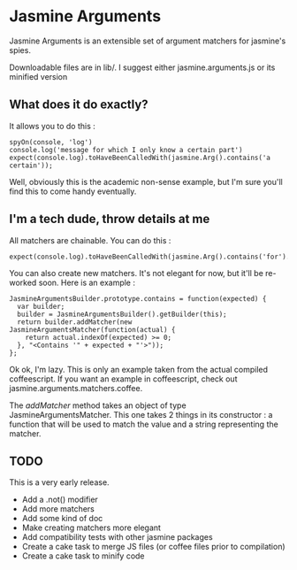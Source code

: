 Jasmine Arguments
=================

Jasmine Arguments is an extensible set of argument matchers for jasmine's spies.

Downloadable files are in lib/. I suggest either jasmine.arguments.js or its minified version

What does it do exactly?
------------------------

It allows you to do this : 

	spyOn(console, 'log')
	console.log('message for which I only know a certain part')
	expect(console.log).toHaveBeenCalledWith(jasmine.Arg().contains('a certain'));

Well, obviously this is the academic non-sense example, but I'm sure you'll find this to come handy eventually.

I'm a tech dude, throw details at me
------------------------------------

All matchers are chainable. You can do this : 

	expect(console.log).toHaveBeenCalledWith(jasmine.Arg().contains('for').contains('message'))

You can also create new matchers. It's not elegant for now, but it'll be re-worked soon. Here is an example : 

	JasmineArgumentsBuilder.prototype.contains = function(expected) {
	  var builder;
	  builder = JasmineArgumentsBuilder().getBuilder(this);
	  return builder.addMatcher(new JasmineArgumentsMatcher(function(actual) {
	    return actual.indexOf(expected) >= 0;
	  }, "<Contains '" + expected + "'>"));
	};


Ok ok, I'm lazy. This is only an example taken from the actual compiled coffeescript. If you want an example in coffeescript, check out jasmine.arguments.matchers.coffee.

The _addMatcher_ method takes an object of type JasmineArgumentsMatcher. This one takes 2 things in its constructor : a function that will be used to match the value and a string representing the matcher.

TODO
----

This is a very early release.

* Add a .not() modifier
* Add more matchers
* Add some kind of doc
* Make creating matchers more elegant
* Add compatibility tests with other jasmine packages
* Create a cake task to merge JS files (or coffee files prior to compilation)
* Create a cake task to minify code
